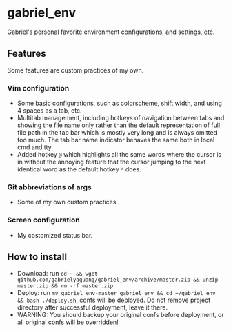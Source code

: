# gabriel_env
Gabriel's personal favorite environment configurations, and settings, etc.

## Features
Some features are custom practices of my own.

### Vim configuration 
*  Some basic configurations, such as colorscheme, shift width, and using 4 spaces as a tab, etc.
*  Multitab management, including hotkeys of navigation between tabs and showing the file name only rather than the default representation of full file path in the tab bar which is mostly very long and is always omitted too much. The tab bar name indicator behaves the same both in local cmd and tty.
*  Added hotkey ```@``` which highlights all the same words where the cursor is in without the annoying feature that the cursor jumping to the next identical word as the default hotkey ```*``` does.

### Git abbreviations of args
*  Some of my own custom practices.

### Screen configuration
*  My costomized status bar.

## How to install
*  Download: run ```cd ~ && wget github.com/gabrielyaguang/gabriel_env/archive/master.zip && unzip master.zip && rm -rf master.zip```
*  Deploy: run ```mv gabriel_env-master gabriel_env && cd ~/gabriel_env && bash ./deploy.sh```, confs will be deployed. Do not remove project directory after successful deployment, leave it there.
*  WARNING: You should backup your original confs before deployment, or all original confs will be overridden!
